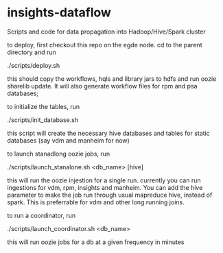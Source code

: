 # insights-dataflow
Scripts and code for data propagation into Hadoop/Hive/Spark cluster

to deploy, first  checkout this repo on the egde node. cd to the parent directory and run

./scripts/deploy.sh

this should copy the workflows, hqls and library jars to hdfs and run oozie sharelib update. It will also generate workflow files for rpm and psa databases;

to initialize the tables, run 

./scripts/init_database.sh

this script will create the necessary hive databases and tables for static databases (say vdm and manheim for now)

to launch stanadlong oozie jobs, run 

./scripts/launch_stanalone.sh <db_name> [hive] 

this will run the oozie injestion for a single run. currently  you can run ingestions for vdm, rpm, insights and manheim. You can  add the hive parameter to make the job run  through usual mapreduce hive, instead of spark. This is preferrable for vdm and other long running joins. 

to  run a coordinator, run 

./scripts/launch_coordinator.sh <db_name> <frequency> 

this will  run oozie jobs for a db at a given frequency in minutes

